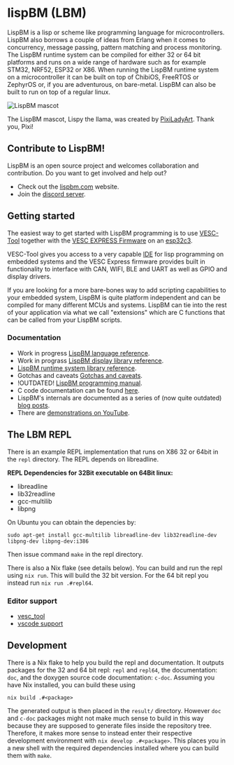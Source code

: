# lispBM (LBM)

LispBM is a lisp or scheme like programming language for
microcontrollers.  LispBM also borrows a couple of ideas from Erlang
when it comes to concurrency, message passing, pattern matching and
process monitoring.  The LispBM runtime system can be compiled for
either 32 or 64 bit platforms and runs on a wide range of hardware
such as for example STM32, NRF52, ESP32 or X86.  When running the
LispBM runtime system on a microcontroller it can be built on top of
ChibiOS, FreeRTOS or ZephyrOS or, if you are adventurous, on bare-metal.
LispBM can also be built to run on top of a regular linux. 

![LispBM mascot](https://github.com/svenssonjoel/lispBM/blob/master/mascot/lispbm_llama_small.png)

The LispBM mascot, Lispy the llama, was created by
[PixiLadyArt](https://www.instagram.com/pixiladyart/). Thank you, Pixi! 

## Contribute to LispBM!
LispBM is an open source project and welcomes collaboration and contribution.
Do you want to get involved and help out?

 - Check out the [lispbm.com](http://www.lispbm.com) website.
 - Join the [discord server](https://discord.gg/urtJUUMnwQ).

## Getting started 

The easiest way to get started with LispBM programming is to use
[VESC-Tool](https://vesc-project.com/vesc_tool) together with the
[VESC EXPRESS Firmware](https://github.com/vedderb/vesc_express) on an [esp32c3](https://docs.espressif.com/projects/esp-idf/en/latest/esp32c3/hw-reference/esp32c3/user-guide-devkitm-1.html).

VESC-Tool gives you access to a very capable [IDE](https://vesc-project.com/sites/default/files/lisp%20overview.png) for lisp programming on embedded systems
and the VESC Express firmware provides built in functionality to interface with CAN, WIFI, BLE and UART
as well as GPIO and display drivers.

If you are looking for a more bare-bones way to add scripting capabilities to your
embedded system, LispBM is quite platform independent and can be compiled for many
different MCUs and systems. LispBM can tie into the rest of your application via
what we call "extensions" which are C functions that can be called from your LispBM scripts. 

### Documentation

 - Work in progress [LispBM language reference](./doc/lbmref.md).
 - Work in prograss [LispBM display library reference](./doc/displayref.md).
 - [LispBM runtime system library reference](./doc/runtimeref.md).
 - Gotchas and caveats [Gotchas and caveats](./doc/gotchas.md).
 - !OUTDATED! [LispBM programming manual](./doc/manual).
 - C code documentation can be found [here](http://svenssonjoel.github.io/lbmdoc/html/index.html).
 - LispBM's internals are documented as a series of (now quite outdated) [blog posts](http://svenssonjoel.github.io).
 - There are [demonstrations on YouTube](https://youtube.com/playlist?list=PLtf_3TaqZoDOQqZcB9Yj-R1zS2DWDZ9q9).

## The LBM REPL

There is an example REPL implementation that runs on X86 32 or 64bit in the `repl` directory.
The REPL depends on libreadline.


**REPL Dependencies for 32Bit executable on 64Bit linux:**
* libreadline
* lib32readline
* gcc-multilib
* libpng

On Ubuntu you can obtain the depencies by:
```shell
sudo apt-get install gcc-multilib libreadline-dev lib32readline-dev libpng-dev libpng-dev:i386
```

Then issue command `make` in the repl directory.

There is also a Nix flake (see details below). You can build and run the repl using `nix run`. This will build the 32 bit version. For the 64 bit repl you instead run `nix run .#repl64`.

### Editor support

* [vesc_tool](https://vesc-project.com/vesc_tool)
* [vscode support](https://marketplace.visualstudio.com/items?itemName=rasmus-soderhielm.lispbm-language-support)

## Development

There is a Nix flake to help you build the repl and documentation. It outputs packages for the 32 and 64 bit repl: `repl` and `repl64`, the documentation: `doc`, and the doxygen source code documentation: `c-doc`. Assuming you have Nix installed, you can build these using
```shell
nix build .#<package>
```

The generated output is then placed in the `result/` directory. However `doc` and `c-doc` packages might not make much sense to build in this way because they are supposed to generate files inside the repository tree. Therefore, it makes more sense to instead enter their respective development environment with `nix develop .#<package>`. This places you in a new shell with the required dependencies installed where you can build them with `make`. 
